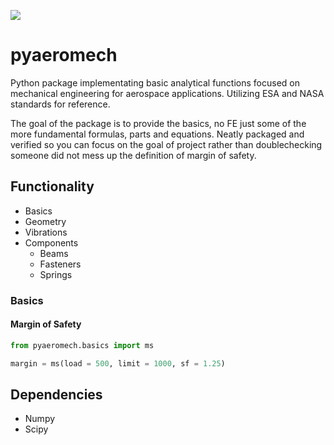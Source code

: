 [<img src="https://img.shields.io/badge/Status-In Development-orange.svg?logo=LOGO">](<LINK>)

# pyaeromech
Python package implementating basic analytical functions focused on mechanical engineering for aerospace applications. Utilizing ESA and NASA standards for reference. 

The goal of the package is to provide the basics, no FE just some of the more fundamental formulas, parts and equations. Neatly packaged and verified so you can focus on the goal of project rather than doublechecking someone did not mess up the definition of margin of safety.

## Functionality

- Basics
- Geometry
- Vibrations
- Components
    - Beams
    - Fasteners
    - Springs

### Basics

#### Margin of Safety

```python
from pyaeromech.basics import ms

margin = ms(load = 500, limit = 1000, sf = 1.25)
```

## Dependencies
- Numpy
- Scipy